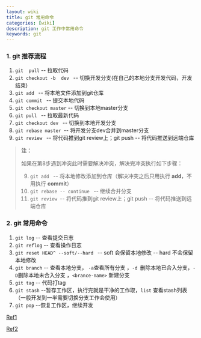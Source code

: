 ```yaml
---
layout: wiki
title: git 常用命令
categories: [wiki]
description: git 工作中常用命令
keywords: git
---
```


### 1. git 推荐流程

1. `git  pull`  <url>   -- 拉取代码
2. `git checkout -b  dev `  -- 切换开发分支(在自己的本地分支开发代码，开发结束)
3. `git add `  -- 将本地文件添加到git仓库
4. `git commit `  -- 提交本地代码
5.  `git checkout master`   -- 切换到本地master分支
6. `git pull ` -- 拉取最新代码
7. `git checkout dev ` -- 切换到本地开发分支
8. `git rebase master `-- 将开发分支dev合并到master分支
9. `git review ` -- 将代码推到git review上；git push  -- 将代码推送到远端仓库

> **注：**
>
> 如果在第8步遇到冲突此时需要解决冲突，解决完冲突执行如下步骤：
>
> 9. `git add ` -- 将本地修改添加到仓库（解决冲突之后只用执行 **add**，不用执行 **commit**）
> 10. `git rebase -- continue ` -- 继续合并分支
> 11. `git review `-- 将代码推到git review上；git push  -- 将代码推送到远端仓库



### 2. git 常用命令

1. `git log` 	-- 查看提交日志
2. `git reflog` 	-- 查看操作日志
3.  `git reset HEAD^ --soft/--hard ` -- soft 会保留本地修改 -- hard 不会保留本地修改
4. `git branch` -- 查看本地分支， `-a`查看所有分支 ，`-d `删除本地已合入分支，`-D`删除本地未合入分支  ，`<brance-name>` 新建分支
5. `git tag`  -- 代码打tag 
6. `git stash` --暂存工作区，执行完就是干净的工作取，`list` 查看stash列表（一般开发到一半需要切换分支工作会使用）
7. `git pop` --恢复工作区，继续开发



[Ref1]( https://www.jianshu.com/p/bf880bc2c4b3 )

[Ref2]( https://www.jianshu.com/p/c86778e33793 )